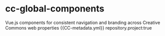 # cc-global-components
Vue.js components for consistent navigation and branding across Creative Commons web properties
{{CC-metadata.yml}} repository.project:true
